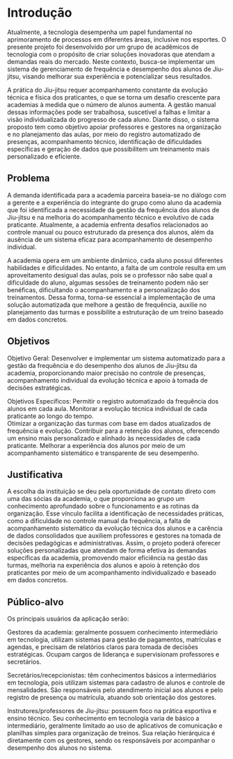 # Introdução

Atualmente, a tecnologia desempenha um papel fundamental no aprimoramento de processos em diferentes áreas, inclusive nos esportes. O presente projeto foi desenvolvido por um grupo de acadêmicos de tecnologia com o propósito de criar soluções inovadoras que atendam a demandas reais do mercado. Neste contexto, busca-se implementar um sistema de gerenciamento de frequência e desempenho dos alunos de Jiu-jitsu, visando melhorar sua experiência e potencializar seus resultados.

A prática do Jiu-jitsu requer acompanhamento constante da evolução técnica e física dos praticantes, o que se torna um desafio crescente para academias à medida que o número de alunos aumenta. A gestão manual dessas informações pode ser trabalhosa, suscetível a falhas e limitar a visão individualizada do progresso de cada aluno. Diante disso, o sistema proposto tem como objetivo apoiar professores e gestores na organização e no planejamento das aulas, por meio do registro automatizado de presenças, acompanhamento técnico, identificação de dificuldades específicas e geração de dados que possibilitem um treinamento mais personalizado e eficiente.


## Problema

A demanda identificada para a academia parceira baseia-se no diálogo com a gerente e a experiência do integrante do grupo como aluno da academia que foi identificada a necessidade da gestão da frequência dos alunos de Jiu-jitsu e na melhoria do acompanhamento técnico e evolutivo de cada praticante. Atualmente, a academia enfrenta desafios relacionados ao controle manual ou pouco estruturado da presença dos alunos, além da ausência de um sistema eficaz para acompanhamento de desempenho individual. 

A academia opera em um ambiente dinâmico, cada aluno possui diferentes habilidades e dificuldades. No entanto, a falta de um controle resulta em um aproveitamento desigual das aulas, pois se o professor não sabe qual a dificuldade do aluno, algumas sessões de treinamento podem não ser benéficas, dificultando o acompanhamento e a personalização dos treinamentos. Dessa forma, torna-se essencial a implementação de uma solução automatizada que melhore a gestão de frequência, auxilie no planejamento das turmas e possibilite a estruturação de um treino baseado em dados concretos. 


## Objetivos

Objetivo Geral: 
Desenvolver e implementar um sistema automatizado para a gestão da frequência e do desempenho dos alunos de Jiu-jitsu da academia, proporcionando maior precisão no controle de presenças, acompanhamento individual da evolução técnica e apoio à tomada de decisões estratégicas. 

Objetivos Específicos: 
Permitir o registro automatizado da frequência dos alunos em cada aula. 
Monitorar a evolução técnica individual de cada praticante ao longo do tempo.  
Otimizar a organização das turmas com base em dados atualizados de frequência e evolução. 
Contribuir para a retenção dos alunos, oferecendo um ensino mais personalizado e alinhado às necessidades de cada praticante. 
Melhorar a experiência dos alunos por meio de um acompanhamento sistemático e transparente de seu desempenho. 


## Justificativa

A escolha da instituição se deu pela oportunidade de contato direto com uma das sócias da academia, o que proporciona ao grupo um conhecimento aprofundado sobre o funcionamento e as rotinas da organização. Esse vínculo facilita a identificação de necessidades práticas, como a dificuldade no controle manual da frequência, a falta de acompanhamento sistemático da evolução técnica dos alunos e a carência de dados consolidados que auxiliem professores e gestores na tomada de decisões pedagógicas e administrativas. Assim, o projeto poderá oferecer soluções personalizadas que atendam de forma efetiva às demandas específicas da academia, promovendo maior eficiência na gestão das turmas, melhoria na experiência dos alunos e apoio à retenção dos praticantes por meio de um acompanhamento individualizado e baseado em dados concretos. 


## Público-alvo

Os principais usuários da aplicação serão:

Gestores da academia: geralmente possuem conhecimento intermediário em tecnologia, utilizam sistemas para gestão de pagamentos, matrículas e agendas, e precisam de relatórios claros para tomada de decisões estratégicas. Ocupam cargos de liderança e supervisionam professores e secretários.

Secretários/recepcionistas: têm conhecimentos básicos a intermediários em tecnologia, pois utilizam sistemas para cadastro de alunos e controle de mensalidades. São responsáveis pelo atendimento inicial aos alunos e pelo registro de presença ou matrícula, atuando sob orientação dos gestores.

Instrutores/professores de Jiu-jitsu: possuem foco na prática esportiva e ensino técnico. Seu conhecimento em tecnologia varia de básico a intermediário, geralmente limitado ao uso de aplicativos de comunicação e planilhas simples para organização de treinos. Sua relação hierárquica é diretamente com os gestores, sendo os responsáveis por acompanhar o desempenho dos alunos no sistema.
